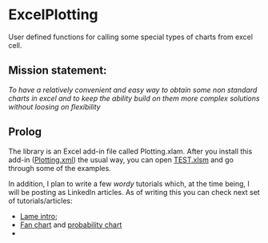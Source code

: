 # ExcelPlotting
User defined functions for calling some special types of charts from excel cell. 

## Mission statement:
*To have a relatively convenient and easy way to obtain some non standard charts in excel and to keep the ability build on them more complex solutions without loosing on flexibility*

## Prolog
The library is an Excel add-in file called Plotting.xlam. After you install this add-in ([Plotting.xml](https://github.com/GinIchimaru/ExcelPlotting/blob/master/Plotting.xlam)) the usual way, you can open [TEST.xlsm](https://github.com/GinIchimaru/ExcelPlotting/blob/master/TEST.xlsm) and go through some of the examples.

In addition, I plan to write a few *wordy* tutorials which, at the time being, I will be posting as LinkedIn articles. As of writing this you can check next set of tutorials/articles:  

  * [Lame intro](https://www.linkedin.com/pulse/plotting-excel-part-1-introduction-milos-cipovic/);
  * [Fan chart](https://www.linkedin.com/pulse/plotting-excel-part-2-fan-chart-graph-5-seconds-milos-cipovic/) and [probability chart](https://www.linkedin.com/pulse/plotting-excel-part-21-probability-chart-milos-cipovic/)  
  * 
